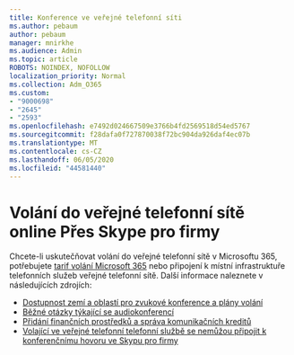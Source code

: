 ```yaml
---
title: Konference ve veřejné telefonní síti
ms.author: pebaum
author: pebaum
manager: mnirkhe
ms.audience: Admin
ms.topic: article
ROBOTS: NOINDEX, NOFOLLOW
localization_priority: Normal
ms.collection: Adm_O365
ms.custom:
- "9000698"
- "2645"
- "2593"
ms.openlocfilehash: e7492d024667509e3766b4fd2569518d54ed5767
ms.sourcegitcommit: f28dafa0f727870038f72bc904da926daf4ec07b
ms.translationtype: MT
ms.contentlocale: cs-CZ
ms.lasthandoff: 06/05/2020
ms.locfileid: "44581440"
---
```

# <a name="pstn-calling-with-skype-for-business-online"></a>Volání do veřejné telefonní sítě online Přes Skype pro firmy

Chcete-li uskutečňovat volání do veřejné telefonní sítě v Microsoftu 365, potřebujete [tarif volání Microsoft 365](https://docs.microsoft.com/microsoftteams/what-is-phone-system-in-office-365#more-about-calling-plans) nebo připojení k místní infrastruktuře telefonních služeb veřejné telefonní sítě. Další informace naleznete v následujících zdrojích: 

- [Dostupnost zemí a oblastí pro zvukové konference a plány volání](https://docs.microsoft.com/microsoftteams/country-and-region-availability-for-audio-conferencing-and-calling-plans/country-and-region-availability-for-audio-conferencing-and-calling-plans) 
- [Běžné otázky týkající se audiokonferencí](https://docs.microsoft.com/microsoftteams/audio-conferencing-common-questions)
- [Přidání finančních prostředků a správa komunikačních kreditů](https://docs.microsoft.com/microsoftteams/add-funds-and-manage-communications-credits)
- [Volající ve veřejné telefonní telefonní službě se nemůžou připojit k konferenčnímu hovoru ve Skypu pro firmy](https://docs.microsoft.com/SkypeForBusiness/troubleshoot/online-conferencing/pstn-callers-cant-join-dial-in-call)